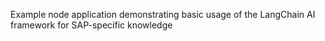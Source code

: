 Example node application demonstrating basic usage of the LangChain AI framework for SAP-specific knowledge
